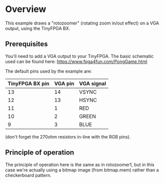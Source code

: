 # Overview

This example draws a "rotozoomer" (rotating zoom in/out effect) on a VGA output, using the TinyFPGA BX.

## Prerequisites

You'll need to add a VGA output to your TinyFPGA.  The basic schematic used
can be found here: https://www.fpga4fun.com/PongGame.html

The default pins used by the example are:

| TinyFPGA BX pin | VGA pin | VGA signal |
|-----------------|---------|------------|
| 13 | 14 | VSYNC |
| 12 | 13 | HSYNC |
| 11 | 1 | RED |
| 10 | 2 | GREEN |
| 9 | 3 | BLUE |

(don't forget the 270ohm resistors in-line with the RGB pins).

## Principle of operation

The principle of operation here is the same as in rotozoomer1, but in this
case we're actually using a bitmap image (from bitmap.mem) rather than a
checkerboard pattern.
